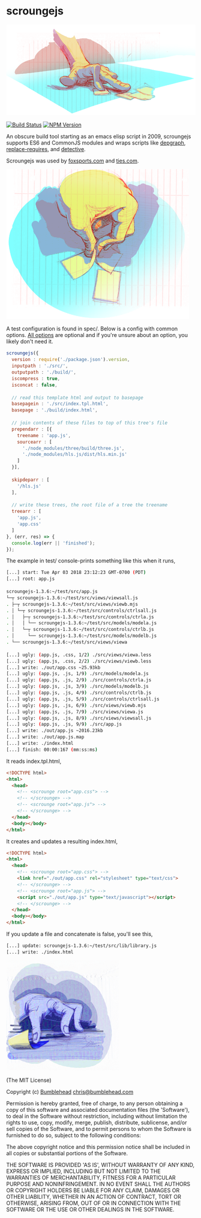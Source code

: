 # scroungejs

![scrounge](https://github.com/iambumblehead/scroungejs/raw/master/img/hand3.png)

[![Build Status](https://travis-ci.org/iambumblehead/scroungejs.svg?branch=master)](https://travis-ci.org/iambumblehead/scroungejs)
[![NPM Version](https://img.shields.io/npm/v/scroungejs.svg)](https://www.npmjs.com/package/scroungejs)

An obscure build tool starting as an emacs elisp script in 2009, scroungejs supports ES6 and CommonJS modules and wraps scripts like [depgraph][1], [replace-requires][2], and [detective][5].

Scroungejs was used by [foxsports.com](https://espn.com) and [ties.com](http://ties.com).

[0]: http://www.bumblehead.com                                     "bumblehead"
[1]: https://github.com/iambumblehead/depgraph                       "depgraph"
[2]: https://github.com/bendrucker/replace-requires          "replace-requires"
[3]: https://github.com/mishoo/UglifyJS2                             "uglifyjs2"
[4]: https://github.com/ForbesLindesay/umd                                "umd"
[5]: https://github.com/substack/node-detective                "node-detective"

![scrounge](https://github.com/iambumblehead/scroungejs/raw/master/img/hand10.png)

A test configuration is found in spec/. Below is a config with common options. [All options][6] are optional and if you're unsure about an option, you likely don't need it.
```javascript
scroungejs({
  version : require('./package.json').version,
  inputpath : './src/',
  outputpath : './build/',
  iscompress : true,
  isconcat : false,
  
  // read this template html and output to basepage
  basepagein : './src/index.tpl.html',
  basepage : './build/index.html',
  
  // join contents of these files to top of this tree's file
  prependarr : [{
    treename : 'app.js',
    sourcearr : [
      './node_modules/three/build/three.js',
      './node_modules/hls.js/dist/hls.min.js'
    ]
  }],

  skipdeparr : [
    '/hls.js'
  ],

  // write these trees, the root file of a tree the treename
  treearr : [
    'app.js',
    'app.css'
  ]
}, (err, res) => {
  console.log(err || 'finished');
});
```


The example in test/ console-prints something like this when it runs,
```bash
[...] start: Tue Apr 03 2018 23:12:23 GMT-0700 (PDT)
[...] root: app.js

scroungejs-1.3.6:~/test/src/app.js
└─┬ scroungejs-1.3.6:~/test/src/views/viewsall.js
. ├─┬ scroungejs-1.3.6:~/test/src/views/viewb.mjs
. │ └─┬ scroungejs-1.3.6:~/test/src/controls/ctrlsall.js
. │   ├─┬ scroungejs-1.3.6:~/test/src/controls/ctrla.js
. │   │ └── scroungejs-1.3.6:~/test/src/models/modela.js
. │   └─┬ scroungejs-1.3.6:~/test/src/controls/ctrlb.js
. │     └── scroungejs-1.3.6:~/test/src/models/modelb.js
. └── scroungejs-1.3.6:~/test/src/views/viewa

[...] ugly: (app.js, .css, 1/2) ./src/views/viewa.less
[...] ugly: (app.js, .css, 2/2) ./src/views/viewb.less
[...] write: ./out/app.css ~25.93kb
[...] ugly: (app.js, .js, 1/9) ./src/models/modela.js
[...] ugly: (app.js, .js, 2/9) ./src/controls/ctrla.js
[...] ugly: (app.js, .js, 3/9) ./src/models/modelb.js
[...] ugly: (app.js, .js, 4/9) ./src/controls/ctrlb.js
[...] ugly: (app.js, .js, 5/9) ./src/controls/ctrlsall.js
[...] ugly: (app.js, .js, 6/9) ./src/views/viewb.mjs
[...] ugly: (app.js, .js, 7/9) ./src/views/viewa.js
[...] ugly: (app.js, .js, 8/9) ./src/views/viewsall.js
[...] ugly: (app.js, .js, 9/9) ./src/app.js
[...] write: ./out/app.js ~2016.23kb
[...] write: ./out/app.js.map
[...] write: ./index.html
[...] finish: 00:00:167 (mm:ss:ms)
```

It reads index.tpl.html,
```html
<!DOCTYPE html>
<html>
  <head>
    <!-- <scrounge root="app.css"> -->
    <!-- </scrounge> -->
    <!-- <scrounge root="app.js"> -->
    <!-- </scrounge> -->
  </head>
  <body></body>
</html>
```

It creates and updates a resulting index.html,
```html
<!DOCTYPE html>
<html>
  <head>
    <!-- <scrounge root="app.css"> -->
    <link href="./out/app.css" rel="stylesheet" type="text/css">
    <!-- </scrounge> -->
    <!-- <scrounge root="app.js"> -->
    <script src="./out/app.js" type="text/javascript"></script>
    <!-- </scrounge> -->
  </head>
  <body></body>
</html>
```

If you update a file and concatenate is false, you'll see this,
```bash
[...] update: scroungejs-1.3.6:~/test/src/lib/library.js
[...] write: ./index.html
```


[6]: https://github.com/iambumblehead/scroungejs/blob/master/src/scrounge_opts.js  "scrounge_opts.js"


![scrounge](https://github.com/iambumblehead/scroungejs/raw/master/img/hand.png) 

(The MIT License)

Copyright (c) [Bumblehead][0] <chris@bumblehead.com>

Permission is hereby granted, free of charge, to any person obtaining a copy of this software and associated documentation files (the 'Software'), to deal in the Software without restriction, including without limitation the rights to use, copy, modify, merge, publish, distribute, sublicense, and/or sell copies of the Software, and to permit persons to whom the Software is furnished to do so, subject to the following conditions:

The above copyright notice and this permission notice shall be included in all copies or substantial portions of the Software.

THE SOFTWARE IS PROVIDED 'AS IS', WITHOUT WARRANTY OF ANY KIND, EXPRESS OR IMPLIED, INCLUDING BUT NOT LIMITED TO THE WARRANTIES OF MERCHANTABILITY, FITNESS FOR A PARTICULAR PURPOSE AND NONINFRINGEMENT. IN NO EVENT SHALL THE AUTHORS OR COPYRIGHT HOLDERS BE LIABLE FOR ANY CLAIM, DAMAGES OR OTHER LIABILITY, WHETHER IN AN ACTION OF CONTRACT, TORT OR OTHERWISE, ARISING FROM, OUT OF OR IN CONNECTION WITH THE SOFTWARE OR THE USE OR OTHER DEALINGS IN THE SOFTWARE.
